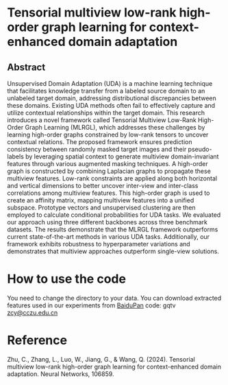 # Tensorial multiview low-rank high-order graph learning for context-enhanced domain adaptation

## Abstract

Unsupervised Domain Adaptation (UDA) is a machine learning technique that facilitates knowledge transfer from a labeled source domain to an unlabeled target domain, addressing distributional discrepancies between these domains. Existing UDA methods often fail to effectively capture and utilize contextual relationships within the target domain. This research introduces a novel framework called Tensorial Multiview Low-Rank High-Order Graph Learning (MLRGL), which addresses these challenges by learning high-order graphs constrained by low-rank tensors to uncover contextual relations. The proposed framework ensures prediction consistency between randomly masked target images and their pseudo-labels by leveraging spatial context to generate multiview domain-invariant features through various augmented masking techniques. A high-order graph is constructed by combining Laplacian graphs to propagate these multiview features. Low-rank constraints are applied along both horizontal and vertical dimensions to better uncover inter-view and inter-class correlations among multiview features. This high-order graph is used to create an affinity matrix, mapping multiview features into a unified subspace. Prototype vectors and unsupervised clustering are then employed to calculate conditional probabilities for UDA tasks. We evaluated our approach using three different backbones across three benchmark datasets. The results demonstrate that the MLRGL framework outperforms current state-of-the-art methods in various UDA tasks. Additionally, our framework exhibits robustness to hyperparameter variations and demonstrates that multiview approaches outperform single-view solutions.


# How to use the code
You need to change the directory to your data.
You can download extracted features used in our experiments from [BaiduPan](https://pan.baidu.com/s/1Glb4KN142kXbz7-BfLggGQ) code: gqtv\
zcy@cczu.edu.cn
# Reference

Zhu, C., Zhang, L., Luo, W., Jiang, G., & Wang, Q. (2024). Tensorial multiview low-rank high-order graph learning for context-enhanced domain adaptation. Neural Networks, 106859.